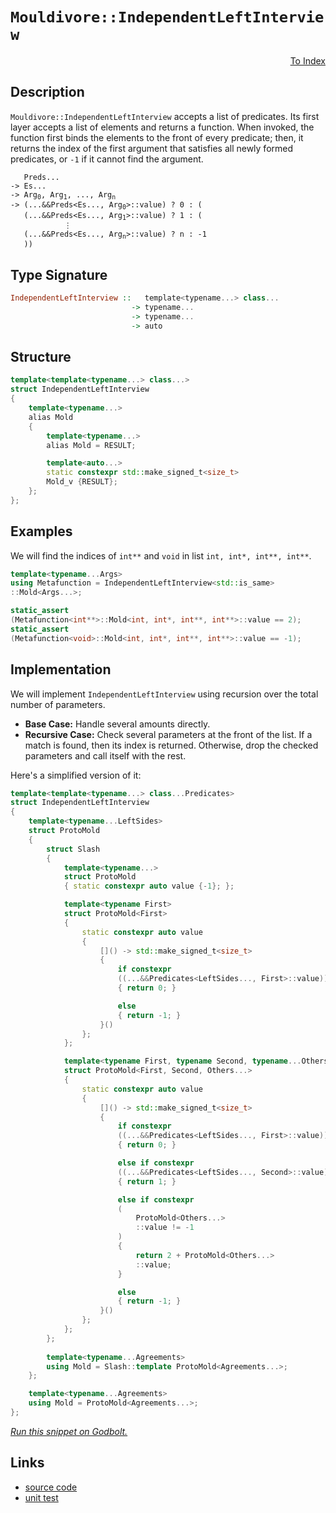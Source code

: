 <!-- Copyright 2024 Feng Mofan
SPDX-License-Identifier: Apache-2.0 -->

# `Mouldivore::IndependentLeftInterview`

<p style='text-align: right;'><a href="../../../facilities/metafunctions.md#mouldivore-independent-left-interview">To Index</a></p>

## Description

`Mouldivore::IndependentLeftInterview` accepts a list of predicates.
Its first layer accepts a list of elements and returns a function.
When invoked, the function first binds the elements to the front of every predicate;
then, it returns the index of the first argument that satisfies all newly formed predicates, or `-1` if it cannot find the argument.

<pre><code>   Preds...
-> Es...
-> Arg<sub>0</sub>, Arg<sub>1</sub>, ..., Arg<sub>n</sub>
-> (...&&Preds&lt;Es..., Arg<sub>0</sub>&gt;::value) ? 0 : (
   (...&&Preds&lt;Es..., Arg<sub>1</sub>&gt;::value) ? 1 : (
            &vellip;
   (...&&Preds&lt;Es..., Arg<sub>n</sub>&gt;::value) ? n : -1
   ))</code></pre>

## Type Signature

```Haskell
IndependentLeftInterview ::   template<typename...> class...
                           -> typename...
                           -> typename...
                           -> auto
```

## Structure

```C++
template<template<typename...> class...>
struct IndependentLeftInterview
{
    template<typename...>
    alias Mold
    {
        template<typename...>
        alias Mold = RESULT;

        template<auto...>
        static constexpr std::make_signed_t<size_t>
        Mold_v {RESULT};
    };  
};
```

## Examples

We will find the indices of `int**` and `void` in list `int, int*, int**, int**`.

```C++
template<typename...Args>
using Metafunction = IndependentLeftInterview<std::is_same>
::Mold<Args...>;

static_assert
(Metafunction<int**>::Mold<int, int*, int**, int**>::value == 2);
static_assert
(Metafunction<void>::Mold<int, int*, int**, int**>::value == -1);
```

## Implementation

We will implement `IndependentLeftInterview` using recursion over the total number of parameters.

- **Base Case:** Handle several amounts directly.
- **Recursive Case:** Check several parameters at the front of the list.
If a match is found, then its index is returned.
Otherwise, drop the checked parameters and call itself with the rest.

Here's a simplified version of it:

```C++
template<template<typename...> class...Predicates>
struct IndependentLeftInterview
{
    template<typename...LeftSides>
    struct ProtoMold
    {
        struct Slash
        {
            template<typename...>
            struct ProtoMold
            { static constexpr auto value {-1}; };

            template<typename First>
            struct ProtoMold<First>
            {   
                static constexpr auto value 
                {
                    []() -> std::make_signed_t<size_t>
                    {
                        if constexpr 
                        ((...&&Predicates<LeftSides..., First>::value))
                        { return 0; }

                        else
                        { return -1; }
                    }()
                };
            };

            template<typename First, typename Second, typename...Others>
            struct ProtoMold<First, Second, Others...>
            {   
                static constexpr auto value 
                {
                    []() -> std::make_signed_t<size_t>
                    {
                        if constexpr 
                        ((...&&Predicates<LeftSides..., First>::value))
                        { return 0; }

                        else if constexpr 
                        ((...&&Predicates<LeftSides..., Second>::value))
                        { return 1; }

                        else if constexpr
                        (
                            ProtoMold<Others...>
                            ::value != -1
                        )
                        { 
                            return 2 + ProtoMold<Others...>
                            ::value; 
                        }

                        else
                        { return -1; }
                    }()
                };
            };
        };
        
        template<typename...Agreements>
        using Mold = Slash::template ProtoMold<Agreements...>;
    };

    template<typename...Agreements>
    using Mold = ProtoMold<Agreements...>;
};
```

[*Run this snippet on Godbolt.*](https://godbolt.org/#z:OYLghAFBqd5QCxAYwPYBMCmBRdBLAF1QCcAaPECAMzwBtMA7AQwFtMQByARg9KtQYEAysib0QXACx8BBAKoBnTAAUAHpwAMvAFYTStJg1DIApACYAQuYukl9ZATwDKjdAGFUtAK4sGIAGz%2BpK4AMngMmAByPgBGmMQgABxBAA6oCoRODB7evnppGY4CYRHRLHEJAOwAnLaY9kUMQgRMxAQ5Pn6BdQ1Zza0EJVGx8UlBCi1tHXlctpOD4cPlozUAlLaoXsTI7BzmAMzhyN5YANQm%2B24EAJ4pmAD6BMRMhAoX2CYaAIIHRyeY50uyAm6CwVHenx%2B3wImBYKQMMIuV1h8KYiMuNzuzDYADo8e9TscmAoFHiccpiJh8KIYW99h9vhNiF4HKcAJIMLBYrCCEKYKgEDkw4gANzwmAA7pCTJUrN9TgrTjC4QjMEjMYxWJgyXyBUI8Fg6QyvorTkyWQRThTUEQALKedCQ00yuUm02K82soQGBQIJ3uhUu/0B03K1Hoq63TW4/H04MhhWey3Wu0O%2BMJl1mlqOZCEgQTTCqFLEU5MLxEU4isReAEugC0XBlABELhZzpUW/tXemQ2HVeqo9iAQAxPDECYQ%2BUJj1PC1W4g21D22iOy6j8cESdu6fttuBqc700TNF4XNoBgFoslssVqveWsHw%2BB2U9p%2BBgCsVnfTYgq1OdYJEEQBAFgmAAaweDJgAidBHiRDIAC8Hk3ONHzfRUgzQ9D3TwKg8wvGEr3OLDsMVKAyXMfxKIpKlTzRTA6TcXVhANBiyVIU51wnelgLvGtVlWV9SN3U5KQILYGFODRW3bFtviE0j6iUBTsMzMSJP/Rsu1klSd2bX9dPdZtW0M4yu2lEj3T7eiByxLVOLHCYOI1IdTiETBz3QZzBy1MkAHkCAQeIjUMpN50XZdVzcLiCA49zPI4gKgvHCjUO3adM33dKn2PHN8MvYtS3LVBK2rB9ssPTCKvQkxP1qn8/wA%2Bks3QYDQIg%2B4oJguDLkQ5Ct2EjCX0s0jcPywjCsMp9yPxMwqLmmjqXoxjmP1Q12Icjd3l4sqBKmyrZVEzBxOISTpO04z5JG7ClIBMbzwKkt9p3GacUo6jKSW2kkVW1jSTxOKPIEVdsB2%2B89uumrDvU07Ti0ttLqharhNu057vzCbiGe6cIGxp8UyXNNLiS4LUuNQadzBmtTjAMALibTS8ZDQTIbfTMmZ3GHJLMc5LHC1MVyREmUtjcmKYTKm1Qu1mn0Rjn3Vu%2BXnWh46NIbGTEfF/SWeRjMOxM1mzNdPXO2NkMhOsiMXN8vEvmASlYUYAgQssrwMiMU5IsBBnvWJJAQEtgECcipE7YdthBH%2Bt643Mx8jYs9LA9s6NtVt%2B3MEdyOBsVN3wmAT2HW9/nCcFy4w4ziPnbJg2fn12OkYAegAKhb1u2/bhvIWb1vTgAFQY53Tjbzvvm79vx5bkekd%2BBhji8M4kXPHYUmdrdISTjEfJjHEvmIYAXa%2BXOPdtY6mCoLxZ8aIuOS5VwneYoV4jFSV4IIVqQDwBROq1LdgJDsu95RwhPXSEuVTz3GJEoNokIIAnxaOfS%2BWQkThAIC3baIB/5uBQRxFBTccGCBbvg1BTd0F8VrPsTsDMzCCXrmA5AECSTxE3N8WBp8EEOCQZcEUqADToMwdgtGBCiGEMEcQ0hZVvb000jQiwHB1i0E4O%2BXgfgOBaFIKgTgbhrDWDNJsbYtYzD7B4KQAgmg5HrDAiAd8kgcQaEkFwSo%2BwNDvg0HNfwZhEiJH0JwSQvAWASA0BoUgKi1EaI4LwBQIAgmmNUXI0gcBYAwEQCATYBAUjlnIJQNAcI6DxEiFqTgqhkh1n8JIU4wBkC5ikDiMwvBaJEGIAaPQ/BBAiDEOwKQMhBCKBUOoWJpBdCzAlM8FInAeDyMUcosx6jOB%2BXLOky0qA8JFP8CUspFSqk2J5hADwOT6BPUMVwVYvAYlaHWBAJA2SUi5LIBQCAVybkgGAFIMwfA6DCkiRAGI0yYjhFaNcMZvBfnMGINcPyMRtAeRicY7Jlc/IMFoAC/pWAYheGAG4MQtBIncF4FgUCRhxDIrHFCvAIoGLTMLB5csuxjEoPqNM2geAYjPFBR4LA0ynh4H8Ti0gZLiAxHSJgJssJDDAEZUYMx6wqAGH3gANXFBKPyWJAVdOEKIcQnSWnyCUGoaZgz9CipQNoyw%2BgmWRMgOsVAK8sjYrrCCemphLDWDMKEvljTDTwHWHYElzgICuGmH4WYoRFhlAqPkdImQBABvDYULIQxQ2jFmN6jhAh%2BhTE8J0PQybGhpoWKUEYCQk3zGjUWgY8aC0SC9XonYlbvEcCUcE6ZYTTgrLWeUypcMtmnAgLgQgJBeZGOOSYyV6wgpMCwAkX8pBLGSH2Diao%2BxKiSDsWYSQ/hAnvn8LUBRHBfGkH8UYnE/guD%2BESNURIJ7rFcHfAuoIITeBhIiVE4dsTzlJIuSk%2BZGS7kPP2fktgnBWgsBFJUOsTBCQGA9lwaoOIuC2LqfgBpTTZharaRq6QWqem6v6boV5wymCjJxRM%2BtUz%2BlhLmWk8spwlmlmIMB0D4GiRQZg3BjQ3bdnXP2QO6hJzJXxMuagPZ8RMn3ME5x0YQGQN1iY886oXAgk0FoB8yg3z%2BnAv%2BSq9ToLwWQocCq2FTt4WIumSitFGLaBYpVXi0VhK1H4EpBwsl2K1GUuQNSlVdKd1qMZcy/5bLdhqM5dy4xfKBVKGFfisVec%2BPSqYHKhVSrGAqtQ%2BqjpGHZBYb6Wo3DBqJWOqsCanz5qp1WsaLa%2B1FD8vOtdfEd15KLU9B9X4P1nIS3BE5OW5YhbSAFEjdkDNMwesRsaJ1sNSb6hNdzW17NfR5ijcTXMAY025shorUcjYWwa3rZ3Q2%2B9MyOC0fo2BiDoq4Ysdsd23tDSB1HN46%2B0dmBx2jCnTuvdB6YN2MqDeyojjJCrtKbMPbj7bDPtOXEhJyTUkLJE7%2BvJBSOBAdKacFgCgRS5hFNBnEqoJgIb7e65psg0NpdVZlvVIB9ikHw4R8ZdbdtNtmV%2BxZeFEdlJR2jysmPseWh2WJm5A79hDrB%2BcgTQnblZN5/skAaOUgpHuBj6o9wucQLo6Ut5SngoqZ%2BX80FmntdgohVC/Tgm4UIqRXZzAqL0WYuxcY6zBKAu4uJY58l/TXPuZ5Z5hlTKWXXH8xyxpwXeChcFRFmz0XX18BlQoeVkpEsqOMSl9pEh0vdJ1VlnQ5PcvGGNTYIrnr1HWvzJwBuQEquWBdQ%2Bt1f188zd9f6gbgb2voHm913rjQ2tt7jatrrWaJspqaMWhvvfeippW/mnvpb025Eb8eNoLfa0KGrR04jdOyOcEO0jtn6POfLW51d/tBxbsvrOQ9p7k7iNvZAGYGD%2Bx9jvhcfYwJt/KinsbWv8JIPokjunSASQ7553viJBzTVCSDVCOKLpcAU47r7CkahKcB3Yn51q1Jv5wEf5C7rB8oZDOCSBAA)

## Links

- [source code](../../../../conceptrodon/mouldivore/independent_left_interview.hpp)
- [unit test](../../../../tests/unit/metafunctions/mouldivore/independent_left_interview.test.hpp)

